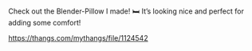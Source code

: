 Check out the Blender-Pillow I made! 🛏️ It’s looking nice and perfect for adding some comfort!

https://thangs.com/mythangs/file/1124542
